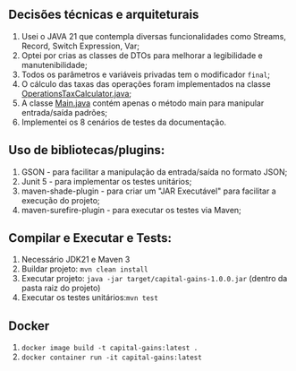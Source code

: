 ## Decisões técnicas e arquiteturais
1. Usei o JAVA 21 que contempla diversas funcionalidades como Streams, Record, Switch Expression, Var;
2. Optei por crias as classes de DTOs para melhorar a legibilidade e manutenibilidade;
3. Todos os parâmetros e variáveis privadas tem o modificador `final`;  
4. O cálculo das taxas das operações foram implementados na classe [OperationsTaxCalculator.java](src/main/java/com/nubank/capital/gains/OperationsTaxCalculator.java);
5. A classe [Main.java](src/main/java/com/nubank/capital/gains/Main.java) contém apenas o método main para manipular entrada/saída padrões;
6. Implementei os 8 cenários de testes da documentação.

## Uso de bibliotecas/plugins:
1. GSON - para facilitar a manipulação da entrada/saída no formato JSON;
2. Junit 5 - para implementar os testes unitários;
3. maven-shade-plugin - para criar um "JAR Executável" para facilitar a execução do projeto;
4. maven-surefire-plugin - para executar os testes via Maven;

## Compilar e Executar e Tests:
1. Necessário JDK21 e Maven 3
2. Buildar projeto: `mvn clean install`
3. Executar projeto: `java -jar target/capital-gains-1.0.0.jar` (dentro da pasta raiz do projeto)
4. Executar os testes unitários:`mvn test`

## Docker
1. `docker image build -t capital-gains:latest .`
2. `docker container run -it capital-gains:latest`
